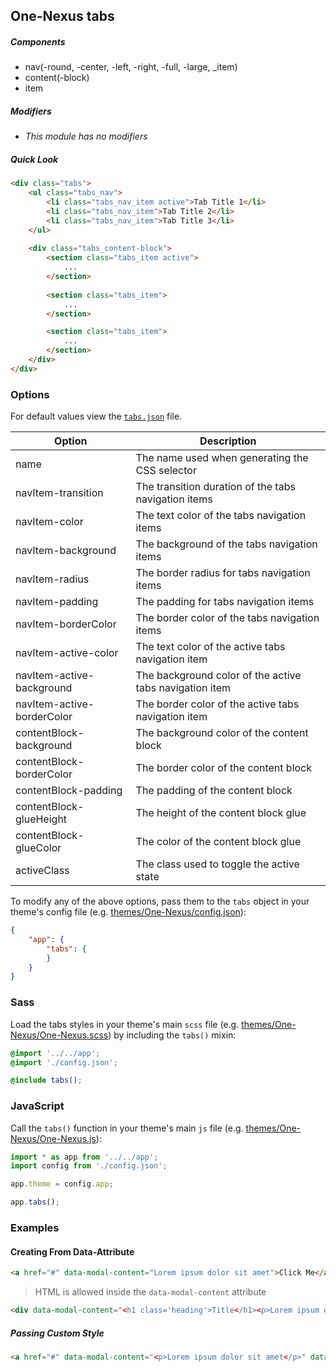 ## One-Nexus tabs

##### Components

* nav(-round, -center, -left, -right, -full, -large, _item)
* content(-block)
* item

##### Modifiers

* _This module has no modifiers_

##### Quick Look

```html
<div class="tabs">
    <ul class="tabs_nav">
        <li class="tabs_nav_item active">Tab Title 1</li>
        <li class="tabs_nav_item">Tab Title 2</li>
        <li class="tabs_nav_item">Tab Title 3</li>
    </ul>
    
    <div class="tabs_content-block">
        <section class="tabs_item active">
            ...
        </section>
        
        <section class="tabs_item">
            ...
        </section>

        <section class="tabs_item">
            ...
        </section>
    </div>
</div>
```

### Options

For default values view the [`tabs.json`](tabs.json) file.

<table class="table">
    <thead>
        <tr>
            <th>Option</th>
            <th>Description</th>
        </tr>
    </thead>
    <tbody>
        <tr>
            <td>name</td>
            <td>The name used when generating the CSS selector</td>
        </tr>
        <tr>
            <td>navItem-transition</td>
            <td>The transition duration of the tabs navigation items</td>
        </tr>
        <tr>
            <td>navItem-color</td>
            <td>The text color of the tabs navigation items</td>
        </tr>
        <tr>
            <td>navItem-background</td>
            <td>The background of the tabs navigation items</td>
        </tr>
        <tr>
            <td>navItem-radius</td>
            <td>The border radius for tabs navigation items</td>
        </tr>
        <tr>
            <td>navItem-padding</td>
            <td>The padding for tabs navigation items</td>
        </tr>
        <tr>
            <td>navItem-borderColor</td>
            <td>The border color of the tabs navigation items</td>
        </tr>
        <tr>
            <td>navItem-active-color</td>
            <td>The text color of the active tabs navigation item</td>
        </tr>
        <tr>
            <td>navItem-active-background</td>
            <td>The background color of the active tabs navigation item</td>
        </tr>
        <tr>
            <td>navItem-active-borderColor</td>
            <td>The border color of the active tabs navigation item</td>
        </tr>
        <tr>
            <td>contentBlock-background</td>
            <td>The background color of the content block</td>
        </tr>
        <tr>
            <td>contentBlock-borderColor</td>
            <td>The border color of the content block</td>
        </tr>
        <tr>
            <td>contentBlock-padding</td>
            <td>The padding of the content block</td>
        </tr>
        <tr>
            <td>contentBlock-glueHeight</td>
            <td>The height of the content block glue</td>
        </tr>
        <tr>
            <td>contentBlock-glueColor</td>
            <td>The color of the content block glue</td>
        </tr>
        <tr>
            <td>activeClass</td>
            <td>The class used to toggle the active state</td>
        </tr>
    </tbody>
</table>

To modify any of the above options, pass them to the `tabs` object in your theme's config file (e.g. [themes/One-Nexus/config.json](../../../themes/One-Nexus/config.json)):

```json
{
    "app": {
        "tabs": {
        }
    }
}
```

### Sass

Load the tabs styles in your theme's main `scss` file (e.g. [themes/One-Nexus/One-Nexus.scss](../../../themes/One-Nexus/One-Nexus.scss)) by including the `tabs()` mixin:

```scss
@import '../../app';
@import './config.json';

@include tabs();
```

### JavaScript

Call the `tabs()` function in your theme's main `js` file (e.g. [themes/One-Nexus/One-Nexus.js](../../../themes/One-Nexus/One-Nexus.js)):

```js
import * as app from '../../app';
import config from './config.json';

app.theme = config.app;

app.tabs();
```

### Examples

#### Creating From Data-Attribute

```html
<a href="#" data-modal-content="Lorem ipsum dolor sit amet">Click Me</a>
```

> HTML is allowed inside the `data-modal-content` attribute 

```html
<div data-modal-content="<h1 class='heading'>Title</h1><p>Lorem ipsum dolor sit amet</p>">Click Me</div>
```

##### Passing Custom Style

```html
<a href="#" data-modal-content="<p>Lorem ipsum dolor sit amet</p>" data-modal-style="zoom">Click Me</a>
```